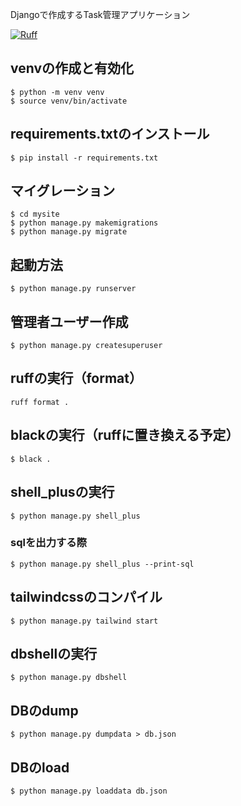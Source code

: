 Djangoで作成するTask管理アプリケーション

[![Ruff](https://img.shields.io/endpoint?url=https://raw.githubusercontent.com/astral-sh/ruff/main/assets/badge/v2.json)](https://github.com/astral-sh/ruff)

## venvの作成と有効化
```shell
$ python -m venv venv
$ source venv/bin/activate
```

## requirements.txtのインストール
```shell
$ pip install -r requirements.txt
```

## マイグレーション
```shell
$ cd mysite
$ python manage.py makemigrations
$ python manage.py migrate
```

## 起動方法
```shell
$ python manage.py runserver
```

## 管理者ユーザー作成
```shell
$ python manage.py createsuperuser
```

## ruffの実行（format）
```shell
ruff format .
```

## blackの実行（ruffに置き換える予定）
```shell
$ black .
```

## shell_plusの実行
```shell
$ python manage.py shell_plus
```

### sqlを出力する際
```shell
$ python manage.py shell_plus --print-sql
```

## tailwindcssのコンパイル
```shell
$ python manage.py tailwind start
```

## dbshellの実行
```shell
$ python manage.py dbshell
```

## DBのdump
```shell
$ python manage.py dumpdata > db.json
```

## DBのload
```shell
$ python manage.py loaddata db.json
```

